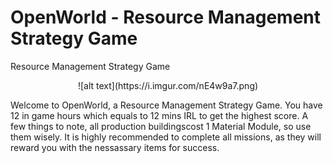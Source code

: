 # OpenWorld - Resource Management Strategy Game
Resource Management Strategy Game

<center>
![alt text](https://i.imgur.com/nE4w9a7.png)
</center>

Welcome to OpenWorld, a Resource Management Strategy Game. You have 12 in game hours which equals to 12 mins IRL to get the highest score. A few things to note, all production buildingscost 1 Material Module, so use them wisely. It is highly recommended to complete all missions, as they will reward you with the nessassary items for success.

